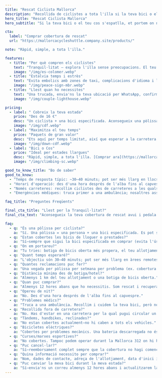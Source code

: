 ```yaml
---
title: "Rescat Ciclista Mallorca"
description: "Recollida de ciclistes a tota l'illa si la teva bici o el teu cos falla. Simple. Ràpid. Fiable."
hero_title: "Rescat Ciclista Mallorca"
hero_subtitle: "Si la teva bici o el teu cos s'espatlla, et portem on necessites estar."

cta:
  label: "Comprar cobertura de rescat"
  url: "https://mallorcacycleshuttle.company.site/products/"

note: "Ràpid, simple, a tota l'illa."

features:
  - title: "Per què compren els ciclistes"
    text: "Tranquil·litat – explora l'illa sense preocupacions. El teu dia sencer no es malmet—ni el del teu grup."
    image: "/img/es-colomer.webp"
  - title: "Estalvia temps i estrès"
    text: "Evita embolics amb zones de taxi, complicacions d'idioma i llargues esperes a la carretera."
    image: "/img/peace-sign-mbr.webp"
  - title: "Llest quan ho necessites"
    text: "Una trucada, envia'ns la teva ubicació per WhatsApp, confirmem i enviem un temps estimat d'arribada."
    image: "/img/couple-lighthouse.webp"

pricing:
  - label: " Cobreix la teva estada"
    price: "Des de 16 €"
    desc: "Un ciclista + una bici especificada. Aconsegueix una pòlissa per a tu i els teus companys de ruta."
    image: "/img/cdf.webp"
  - label: "Maximitza el teu temps"
    price: "Paquets de gran valor"
    desc: "Ets aquí per temps limitat, així que esperar a la carretera probablement no és la millor manera de passar el teu dia!"
    image: "/img/down-cdf.webp"
  - label: "Bici o Cos"
    price: "Ideal per estades llargues"
    desc: "Ràpid, simple, a tota l'illa. [Comprar ara](https://mallorcacycleshuttle.company.site/products/)"
    image: "/img/climbing-sc.webp"

good_to_know_title: "Bo de saber"
good_to_know:
  - "Temps de resposta típic: ~30–40 minuts; pot ser més llarg en llocs molt remots com Port de Sa Calobra durant l'hora punta de primavera."
  - "Horari d'operació: des d'una hora després de l'alba fins al capvespre."
  - "Només carreteres: recollim ciclistes des de carreteres a les quals pot accedir un vehicle estàndard (no 4×4)."
  - "Emergències mèdiques: truca primer a una ambulància; nosaltres assegurarem/transportarem la teva bici (les bicis no hi caben a les ambulàncies)."

faq_title: "Preguntes Freqüents"

final_cta_title: "Llest per la Tranquil·litat?"
final_cta_text: "Aconsegueix la teva cobertura de rescat avui i pedala sense preocupacions per Mallorca"

faq:
  - q: "És una pòlissa per ciclista?"
    a: "Sí. Una pòlissa = una persona + una bici especificada. Es pot sol·licitar identificació per evitar que un grup intenti cobrir tothom amb una sola pòlissa."
  - q: "Estan cobertes les bicis de lloguer o prestades?"
    a: "Sí—sempre que sigui la bici especificada en comprar (evita l'ús indegut del grup)."
  - q: "On em portareu?"
    a: "Tu tries: botiga de bicis oberta més propera, el teu allotjament o el teu punt de lloguer."
  - q: "Quant temps esperaré?"
    a: "L'objectiu són 30–40 minuts; pot ser més llarg en àrees remotes (ex. Port de Sa Calobra en dies molt concorreguts). Tenim vehicles per tota l'illa i podem portar suport addicional."
  - q: "Quantes reclamacions puc fer?"
    a: "Una vegada per pòlissa per setmana per problema (ex. cobertura de 14 dies inclou dues reclamacions pel mateix problema). Els problemes diferents no estan limitats, però l'abús pot resultar en cancel·lació i reemborsament de la porció no utilitzada."
  - q: "Distància mínima des de botiga/hotel?"
    a: "Almenys 1 km del teu allotjament o una botiga de bicis oberta."
  - q: "Quan puc comprar?"
    a: "Almenys 12 hores abans que ho necessitis. Som rescat i recuperació, no un taxi."
  - q: "Opereu de nit?"
    a: "No. Des d'una hora després de l'alba fins al capvespre."
  - q: "Problemes mèdics?"
    a: "Truca a una ambulància. Recollim i cuidem la teva bici, però no som metges."
  - q: "Recollida fora de carretera?"
    a: "No. Has d'estar en una carretera per la qual pugui circular un vehicle estàndard (no 4×4)."
  - q: "Tàndems, handbikes, reclinades?"
    a: "No estan cobertes actualment—no hi caben a tots els vehicles."
  - q: "Bicicletes elèctriques?"
    a: "Cobertes per problemes mecànics. Una bateria descarregada no és una raó de rescat; si us plau gestiona la càrrega—considera-ho una experiència d'aprenentatge."
  - q: "Curses/marxes esportives?"
    a: "No cobertes. Tampoc podem operar durant la Mallorca 312 on hi ha talls de carreteres."
  - q: "Puc cancel·lar?"
    a: "Sí—reemborsament complet sempre que la cobertura no hagi començat."
  - q: "Quina informació necessito per comprar?"
    a: "Nom, dades de contacte, adreça de l'allotjament, data d'inici i els detalls de la bici."
  - q: "Puc canviar la meva bici durant la meva estada?"
    a: "Sí—envia'ns un correu almenys 12 hores abans i actualitzarem la pòlissa."
---
```

